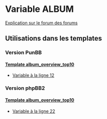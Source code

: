 # Variable ALBUM
[Explication sur le forum des forums](http://forum.forumactif.com/t294113-listing-des-variables#ALBUM)
## Utilisations dans les templates
### Version PunBB
#### [Template album_overview_top10](punbb/album_overview_top10.md)
* [Variable à la ligne 12](../punbb/album_overview_top10.tpl#L12)
### Version phpBB2
#### [Template album_overview_top10](subsilver/album_overview_top10.md)
* [Variable à la ligne 22](../subsilver/album_overview_top10.tpl#L22)